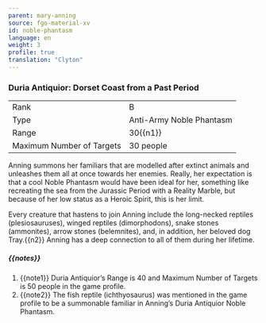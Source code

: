 ```yaml
---
parent: mary-anning
source: fgo-material-xv
id: noble-phantasm
language: en
weight: 3
profile: true
translation: "Clyton"
---
```


### Duria Antiquior: Dorset Coast from a Past Period

<table>
  <tr><td>Rank</td><td>B</td></tr>
  <tr><td>Type</td><td>Anti-Army Noble Phantasm</td></tr>
  <tr><td>Range</td><td>30{{n1}}</td></tr>
  <tr><td>Maximum Number of Targets</td><td>30 people</td></tr>
</table>

Anning summons her familiars that are modelled after extinct animals and unleashes them all at once towards her enemies. Really, her expectation is that a cool Noble Phantasm would have been ideal for her, something like recreating the sea from the Jurassic Period with a Reality Marble, but because of her low status as a Heroic Spirit, this is her limit.

Every creature that hastens to join Anning include the long-necked reptiles (plesiosauruses), winged reptiles (dimorphodons), snake stones (ammonites), arrow stones (belemnites), and, in addition, her beloved dog Tray.{{n2}} Anning has a deep connection to all of them during her lifetime.

##### {{notes}}

1. {{note1}} Duria Antiquior’s Range is 40 and Maximum Number of Targets is 50 people in the game profile.
2. {{note2}} The fish reptile (ichthyosaurus) was mentioned in the game profile to be a summonable familiar in Anning’s Duria Antiquior Noble Phantasm.
